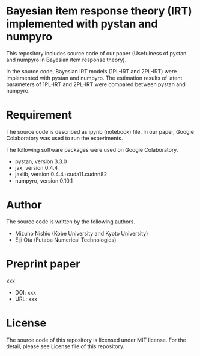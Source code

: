 # Bayesian item response theory (IRT) implemented with pystan and numpyro
This repository includes source code of our paper (Usefulness of pystan and numpyro in Bayesian item response theory).

In the source code, Bayesian IRT models (1PL-IRT and 2PL-IRT) were implemented with pystan and numpyro.
The estimation results of latent parameters of 1PL-IRT and 2PL-IRT were compared between pystan and numpyro. 


# Requirement
The source code is described as ipynb (notebook) file. 
In our paper, Google Colaboratory was used to run the experiments. 

The following software packages were used on Google Colaboratory.

* pystan, version 3.3.0
* jax, version 0.4.4
* jaxlib, version 0.4.4+cuda11.cudnn82
* numpyro, version 0.10.1


# Author 
The source code is written by the following authors.

* Mizuho Nishio (Kobe University and Kyoto University)
* Eiji Ota (Futaba Numerical Technologies) 


# Preprint paper
xxx

* DOI: xxx 
* URL: xxx 


# License
The source code of this repository is licensed under MIT license. For the detail, please see License file of this repository.

